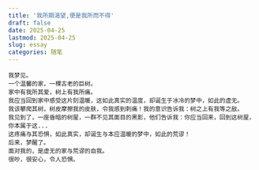 ```yaml
---
title: '我所期渴望,便是我所而不得'
draft: false
date: 2025-04-25
lastmod: 2025-04-25
slug: essay
categories: 随笔
---
```


    我梦见。
    一个温馨的家，一棵古老的巨树。
    家中有我所其爱，树上有我所痛。
    我应当回到家中感受这片刻温暖，这如此真实的温度，却诞生于冰冷的梦中，如此的虚无。
    我该攀爬其树，树皮摩擦我的皮肤，令我感到刺痛！我的意识告诉我：树之上有我等之敌。
    我见到了，一座昏暗的树屋，一群不见其面目的黑影，他们告诉我：你应当回来，回到这树屋，你本属于这...
    这疼痛与其恐惧，如此真实，却诞生与本应温暖的梦中，如此的荒谬！
    后来，梦醒了。
    面对我的，是虚无的家与荒谬的自我。
    很吵，很安心，令人恐惧。
    

